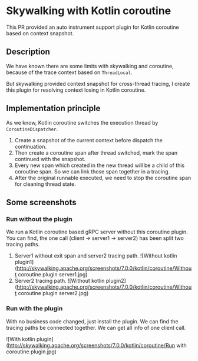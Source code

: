 # Skywalking with Kotlin coroutine
This PR provided an auto instrument support plugin for Kotlin coroutine based on context snapshot.

## Description
We have known there are some limits with skywalking and coroutine, because of the trace context based on `ThreadLocal`.

But skywalking provided context snapshot for cross-thread tracing, I create this plugin for resolving context losing in Kotlin coroutine.

## Implementation principle
As we know, Kotlin coroutine switches the execution thread by `CoroutineDispatcher`.

01. Create a snapshot of the current context before dispatch the continuation.
02. Then create a coroutine span after thread switched, mark the span continued with the snapshot.
03. Every new span which created in the new thread will be a child of this coroutine span. So we can link those span together in a tracing.
04. After the original runnable executed, we need to stop the coroutine span for cleaning thread state.

## Some screenshots
### Run without the plugin
We run a Kotlin coroutine based gRPC server without this coroutine plugin.  
You can find, the one call (client -> server1 -> server2) has been split two tracing paths.

01. Server1 without exit span and server2 tracing path.
![Without kotlin plugin1](http://skywalking.apache.org/screenshots/7.0.0/kotlin/coroutine/Without coroutine plugin server1.jpg)
02. Server2 tracing path.
![Without kotlin plugin2](http://skywalking.apache.org/screenshots/7.0.0/kotlin/coroutine/Without coroutine plugin server2.jpg)

### Run with the plugin
With no business code changed, just install the plugin. We can find the tracing paths be connected together. We can get all info of one client call.

![With kotlin plugin](http://skywalking.apache.org/screenshots/7.0.0/kotlin/coroutine/Run with coroutine plugin.jpg)
